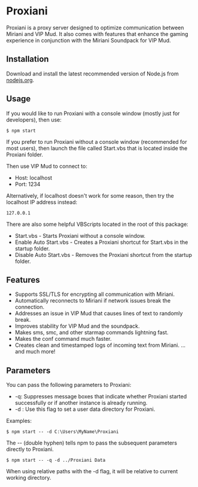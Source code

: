 # Proxiani
Proxiani is a proxy server designed to optimize communication between Miriani and VIP Mud. It also comes with features that enhance the gaming experience in conjunction with the Miriani Soundpack for VIP Mud.

## Installation
Download and install the latest recommended version of Node.js from [nodejs.org](https://nodejs.org/).

## Usage
If you would like to run Proxiani with a console window (mostly just for developers), then use:
```
$ npm start
```

If you prefer to run Proxiani without a console window (recommended for most users), then launch the file called Start.vbs that is located inside the Proxiani folder.

Then use VIP Mud to connect to:
- Host: localhost
- Port: 1234

Alternatively, if localhost doesn't work for some reason, then try the localhost IP address instead:
```
127.0.0.1
```

There are also some helpful VBScripts located in the root of this package:
- Start.vbs - Starts Proxiani without a console window.
- Enable Auto Start.vbs - Creates a Proxiani shortcut for Start.vbs in the startup folder.
- Disable Auto Start.vbs - Removes the Proxiani shortcut from the startup folder.

## Features
- Supports SSL/TLS for encrypting all communication with Miriani.
- Automatically reconnects to Miriani if network issues break the connection.
- Addresses an issue in VIP Mud that causes lines of text to randomly break.
- Improves stability for VIP Mud and the soundpack.
- Makes sms, smc, and other starmap commands lightning fast.
- Makes the conf command much faster.
- Creates clean and timestamped logs of incoming text from Miriani.
... and much more!

## Parameters
You can pass the following parameters to Proxiani:

- -q: Suppresses message boxes that indicate whether Proxiani started successfully or if another instance is already running.
- -d <directory>: Use this flag to set a user data directory for Proxiani.

Examples:
```
$ npm start -- -d C:\Users\MyName\Proxiani
```

The -- (double hyphen) tells npm to pass the subsequent parameters directly to Proxiani.

```
$ npm start -- -q -d ../Proxiani Data
```

When using relative paths with the -d flag, it will be relative to current working directory.
